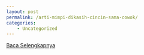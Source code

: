 ```yaml
---
layout: post
permalink: /arti-mimpi-dikasih-cincin-sama-cowok/
categories:
    - Uncategorized
---
```


[Baca Selengkapnya](/02)